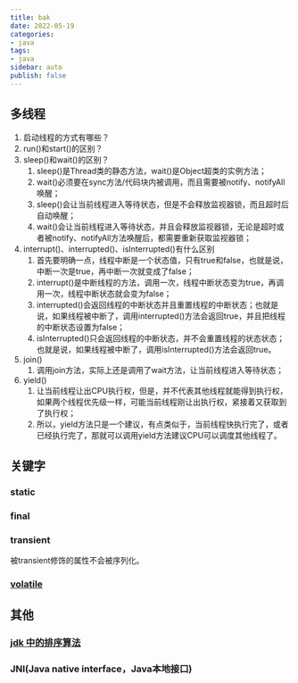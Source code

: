 ```yaml
---
title: bak
date: 2022-05-19
categories:
- java
tags:
- java
sidebar: auto
publish: false
---
```


## 多线程

1. 启动线程的方式有哪些？
2. run()和start()的区别？
3. sleep()和wait()的区别？
   1. sleep()是Thread类的静态方法，wait()是Object超类的实例方法；
   2. wait()必须要在sync方法/代码块内被调用，而且需要被notify、notifyAll唤醒；
   3. sleep()会让当前线程进入等待状态，但是不会释放监视器锁，而且超时后自动唤醒；
   4. wait()会让当前线程进入等待状态，并且会释放监视器锁，无论是超时或者被notify、notifyAll方法唤醒后，都需要重新获取监视器锁；
4. interrupt()、interrupted()、isInterrupted()有什么区别
   1. 首先要明确一点，线程中断是一个状态值，只有true和false，也就是说，中断一次是true，再中断一次就变成了false；
   2. interrupt()是中断线程的方法，调用一次，线程中断状态变为true，再调用一次，线程中断状态就会变为false；
   3. interrupted()会返回线程的中断状态并且重置线程的中断状态；也就是说，如果线程被中断了，调用interrupted()方法会返回true，并且把线程的中断状态设置为false；
   4. isInterrupted()只会返回线程的中断状态，并不会重置线程的状态状态；也就是说，如果线程被中断了，调用isInterrupted()方法会返回true。
5. join()
   1. 调用join方法，实际上还是调用了wait方法，让当前线程进入等待状态；
6. yield()
   1. 让当前线程让出CPU执行权，但是，并不代表其他线程就能得到执行权，如果两个线程优先级一样，可能当前线程刚让出执行权，紧接着又获取到了执行权；
   2. 所以，yield方法只是一个建议，有点类似于，当前线程快执行完了，或者已经执行完了，那就可以调用yield方法建议CPU可以调度其他线程了。

## 关键字

### static

### final

### transient

被transient修饰的属性不会被序列化。

### [volatile](./volatile.md)

## 其他

### [jdk 中的排序算法](./jdk-sort.md)

### JNI(Java native interface，Java本地接口)
